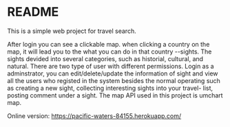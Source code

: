 # README

This is a simple web project for travel search.

After login you can see a clickable map. when clicking a country on the map, it will lead you to the what you can do in that country --sights. The sights devided into several categories, such as historial, cultural, and natural.
There are two type of user with different permissions. 
Login as a adminstrator, you can edit/delete/update the information of sight and view all the users who registed in the system besides the normal operating such as creating a new sight, collecting interesting sights into your travel- list, posting comment under a sight.
The map API used in this project is umchart map.

Online version: https://pacific-waters-84155.herokuapp.com/
